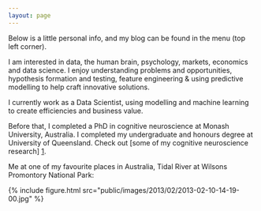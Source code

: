```yaml
---
layout: page
---
```


Below is a little personal info, and my blog can be found in the menu (top left corner).

I am interested in data, the human brain, psychology, markets, economics and data science. I enjoy understanding problems and opportunities, hypothesis formation and testing, feature engineering & using predictive modelling to help craft innovative solutions.

I currently work as a Data Scientist, using modelling and machine learning to create efficiencies and business value. 

Before that, I completed a PhD in cognitive neuroscience at Monash University, Australia. I completed my undergraduate and honours degree at University of Queensland. Check out [some of my cognitive neuroscience research] [1]. 

Me at one of my favourite places in Australia, Tidal River at Wilsons Promontory National Park: 

{% include figure.html src="public/images/2013/02/2013-02-10-14-19-00.jpg" %}

[1]: http://dpnewman.com/publications/